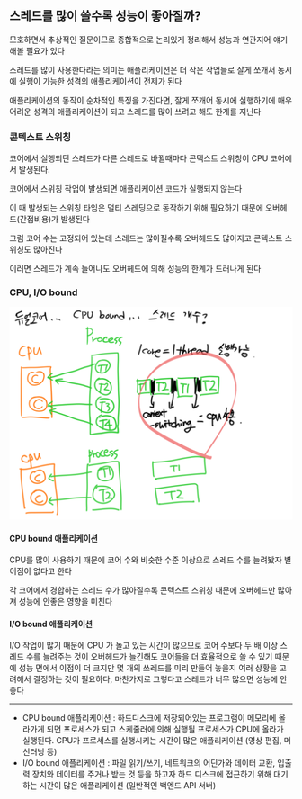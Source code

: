 ## 스레드를 많이 쓸수록 성능이 좋아질까?

모호하면서 추상적인 질문이므로 종합적으로 논리있게 정리해서 성능과 연관지어 얘기해볼 필요가 있다

스레드를 많이 사용한다라는 의미는 애플리케이션은 더 작은 작업들로 잘게 쪼개서 동시에 실행이 가능한 성격의 애플리케이션이 전제가 된다

애플리케이션의 동작이 순차적인 특징을 가진다면, 잘게 쪼개어 동시에 실행하기에 매우 어려운 성격의 애플리케이션이 되고 스레드를 많이 쓰려고 해도 한계를 지닌다

### 콘텍스트 스위칭

코어에서 실행되던 스레드가 다른 스레드로 바뀔때마다 콘텍스트 스위칭이 CPU 코어에서 발생된다. 

코어에서 스위칭 작업이 발생되면 애플리케이션 코드가 실행되지 않는다

이 때 발생되는 스위칭 타임은 멀티 스레딩으로 동작하기 위해 필요하기 때문에 오버헤드(간접비용)가 발생된다

그럼 코어 수는 고정되어 있는데 스레드는 많아질수록 오버헤드도 많아지고 콘텍스트 스위칭도 많아진다

이러면 스레드가 계속 늘어나도 오버헤드에 의해 성능의 한계가 드러나게 된다

### CPU, I/O bound

<img src="https://github.com/Geol2/Today-I-Learned/blob/main/CS/images/thread-1.png?raw=true" />

#### CPU bound 애플리케이션

CPU를 많이 사용하기 때문에 코어 수와 비슷한 수준 이상으로 스레드 수를 늘려봤자 별 이점이 없다고 한다

각 코어에서 경합하는 스레드 수가 많아질수록 콘텍스트 스위칭 때문에 오버헤드만 많아져 성능에 안좋은 영향을 미친다

#### I/O bound 애플리케이션

I/O 작업이 많기 때문에 CPU 가 놀고 있는 시간이 많으므로 코어 수보다 두 배 이상 스레드 수를 늘려주는 것이 오버헤드가 늘긴해도 코어들을 더 효율적으로 쓸 수 있기 때문에 성능 면에서 이점이 더 크지만 몇 개의 쓰레드를 미리 만들어 놓을지 여러 상황을 고려해서 결정하는 것이 필요하다, 마찬가지로 그렇다고 스레드가 너무 많으면 성능에 안 좋다

---
- CPU bound 애플리케이션 : 하드디스크에 저장되어있는 프로그램이 메모리에 올라가게 되면 프로세스가 되고 스케줄러에 의해 실행될 프로세스가 CPU에 올라가 실행된다. CPU가 프로세스를 실행시키는 시간이 많은 애플리케이션 (영상 편집, 머신러닝 등)
- I/O bound 애플리케이션 : 파일 읽기/쓰기, 네트워크의 어딘가와 데이터 교환, 입출력 장치와 데이터를 주거나 받는 것 등을 하고자 하드 디스크에 접근하기 위해 대기하는 시간이 많은 애플리케이션 (일반적인 백엔드 API 서버)